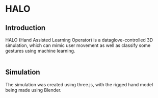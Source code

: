 # HALO

## Introduction

HALO (Hand Assisted Learning Operator) is a dataglove-controlled 3D simulation, which can mimic user movement as well as classify some gestures using machine learning.
<br></br>

## Simulation
The simulation was created using three.js, with the rigged hand model being made using Blender.
